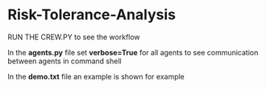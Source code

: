 # Risk-Tolerance-Analysis

RUN THE CREW.PY to see the workflow

In the **agents.py** file set **verbose=True** for all agents to see communication between agents in command shell

In the **demo.txt** file an example is shown for example

